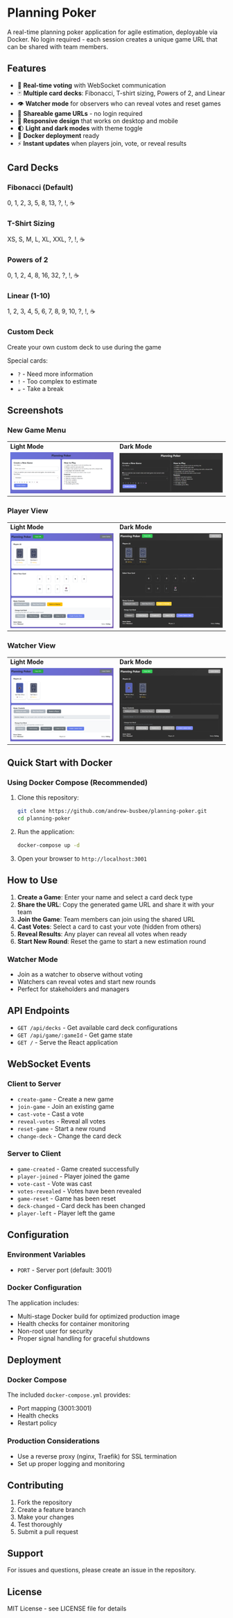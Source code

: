 # Planning Poker

A real-time planning poker application for agile estimation, deployable via Docker. No login required - each session creates a unique game URL that can be shared with team members.

## Features

- 🎯 **Real-time voting** with WebSocket communication
- 🃏 **Multiple card decks**: Fibonacci, T-shirt sizing, Powers of 2, and Linear
- 👁️ **Watcher mode** for observers who can reveal votes and reset games
- 🔗 **Shareable game URLs** - no login required
- 📱 **Responsive design** that works on desktop and mobile
- 🌓 **Light and dark modes** with theme toggle
- 🐳 **Docker deployment** ready
- ⚡ **Instant updates** when players join, vote, or reveal results

## Card Decks

### Fibonacci (Default)
0, 1, 2, 3, 5, 8, 13, ?, !, ☕

### T-Shirt Sizing
XS, S, M, L, XL, XXL, ?, !, ☕

### Powers of 2
0, 1, 2, 4, 8, 16, 32, ?, !, ☕

### Linear (1-10)
1, 2, 3, 4, 5, 6, 7, 8, 9, 10, ?, !, ☕

### Custom Deck
Create your own custom deck to use during the game

Special cards:
- `?` - Need more information
- `!` - Too complex to estimate
- `☕` - Take a break

## Screenshots

### New Game Menu
<table>
<tr>
<td width="50%"><strong>Light Mode</strong></td>
<td width="50%"><strong>Dark Mode</strong></td>
</tr>
<tr>
<td><img src="https://github.com/andrew-busbee/planning-poker/blob/main/client/src/assets/new_game_light_mode.png" alt="New Game Menu - Light Mode" width="100%"></td>
<td><img src="https://github.com/andrew-busbee/planning-poker/blob/main/client/src/assets/new_game_dark_mode.png" alt="New Game Menu - Dark Mode" width="100%"></td>
</tr>
</table>

### Player View
<table>
<tr>
<td width="50%"><strong>Light Mode</strong></td>
<td width="50%"><strong>Dark Mode</strong></td>
</tr>
<tr>
<td><img src="https://github.com/andrew-busbee/planning-poker/blob/main/client/src/assets/player_light_mode.png" alt="Player View - Light Mode" width="100%"></td>
<td><img src="https://github.com/andrew-busbee/planning-poker/blob/main/client/src/assets/player_dark_mode.png" alt="Player View - Dark Mode" width="100%"></td>
</tr>
</table>

### Watcher View
<table>
<tr>
<td width="50%"><strong>Light Mode</strong></td>
<td width="50%"><strong>Dark Mode</strong></td>
</tr>
<tr>
<td><img src="https://github.com/andrew-busbee/planning-poker/blob/main/client/src/assets/watcher_light_mode.png" alt="Watcher View - Light Mode" width="100%"></td>
<td><img src="https://github.com/andrew-busbee/planning-poker/blob/main/client/src/assets/watcher_dark_mode.png" alt="Watcher View - Dark Mode" width="100%"></td>
</tr>
</table>


## Quick Start with Docker

### Using Docker Compose (Recommended)

1. Clone this repository:
   ```bash
   git clone https://github.com/andrew-busbee/planning-poker.git
   cd planning-poker
   ```

2. Run the application:
   ```bash
   docker-compose up -d
   ```

3. Open your browser to `http://localhost:3001`

## How to Use

1. **Create a Game**: Enter your name and select a card deck type
2. **Share the URL**: Copy the generated game URL and share it with your team
3. **Join the Game**: Team members can join using the shared URL
4. **Cast Votes**: Select a card to cast your vote (hidden from others)
5. **Reveal Results**: Any player can reveal all votes when ready
6. **Start New Round**: Reset the game to start a new estimation round

### Watcher Mode
- Join as a watcher to observe without voting
- Watchers can reveal votes and start new rounds
- Perfect for stakeholders and managers

## API Endpoints

- `GET /api/decks` - Get available card deck configurations
- `GET /api/game/:gameId` - Get game state
- `GET /` - Serve the React application

## WebSocket Events

### Client to Server
- `create-game` - Create a new game
- `join-game` - Join an existing game
- `cast-vote` - Cast a vote
- `reveal-votes` - Reveal all votes
- `reset-game` - Start a new round
- `change-deck` - Change the card deck

### Server to Client
- `game-created` - Game created successfully
- `player-joined` - Player joined the game
- `vote-cast` - Vote was cast
- `votes-revealed` - Votes have been revealed
- `game-reset` - Game has been reset
- `deck-changed` - Card deck has been changed
- `player-left` - Player left the game

## Configuration

### Environment Variables
- `PORT` - Server port (default: 3001)

### Docker Configuration
The application includes:
- Multi-stage Docker build for optimized production image
- Health checks for container monitoring
- Non-root user for security
- Proper signal handling for graceful shutdowns

## Deployment

### Docker Compose
The included `docker-compose.yml` provides:
- Port mapping (3001:3001)
- Health checks
- Restart policy

### Production Considerations
- Use a reverse proxy (nginx, Traefik) for SSL termination
- Set up proper logging and monitoring

## Contributing

1. Fork the repository
2. Create a feature branch
3. Make your changes
4. Test thoroughly
5. Submit a pull request

## Support

For issues and questions, please create an issue in the repository.

## License

MIT License - see LICENSE file for details